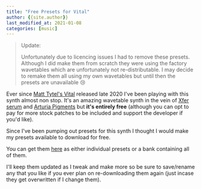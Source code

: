 ```yaml
---
title: "Free Presets for Vital"
author: {{site.author}}
last_modified_at: 2021-01-08
categories: [music]
---
```


> Update:
>
> Unfortunately due to licencing issues I had to remove these presets.
> Although I did make them from scratch they were using the factory wavetables which are unfortunately not re-distributable.
> I may decide to remake them all using my own wavetables but until then the presets are unavailable 😢

Ever since [Matt Tytel's Vital](https://vital.audio/) released late 2020 I've been playing with this synth almost non stop. It's an amazing wavetable synth in the vein of [Xfer serum](https://xferrecords.com/products/serum/) and [Arturia Pigments](https://www.arturia.com/store/analog-classics/pigments) but **it's entirely free** (although you can opt to pay for more stock patches to be included and support the developer if you'd like).

Since I've been pumping out presets for this synth I thought I would make my presets available to download for free.

You can get them [here]() as either individual presets or a bank containing all of them.

I'll keep them updated as I tweak and make more so be sure to save/rename any that you like if you ever plan on re-downloading them again (just incase they get overwritten if I change them).
